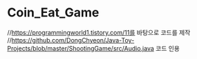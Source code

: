 # Coin_Eat_Game

//https://programmingworld1.tistory.com/11를 바탕으로 코드를 제작
//https://github.com/DongChyeon/Java-Toy-Projects/blob/master/ShootingGame/src/Audio.java 코드 인용
